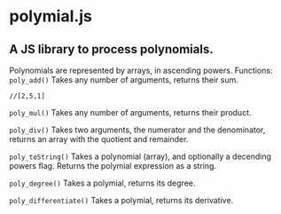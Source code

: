 # polymial.js
A JS library to process polynomials.
--
Polynomials are represented by arrays, in ascending powers.
Functions:
`poly_add()`
Takes any number of arguments, returns their sum.
```poly_add([1,3],[1,2,1])
//[2,5,1]
```

`poly_mul()`
Takes any number of arguments, returns their product.

`poly_div()`
Takes two arguments, the numerator and the denominator, returns an array with the quotient and remainder.

`poly_toString()`
Takes a polynomial (array), and optionally a decending powers flag. Returns the polymial expression as a string.

`poly_degree()`
Takes a polymial, returns its degree.

`poly_differentiate()`
Takes a polymial, returns its derivative.
